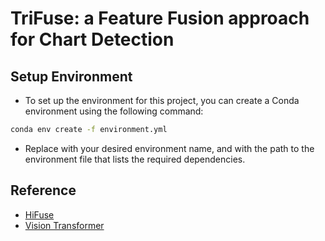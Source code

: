# TriFuse: a Feature Fusion approach for Chart Detection

## Setup Environment

- To set up the environment for this project, you can create a Conda environment using the following command:

```bash
conda env create -f environment.yml
```

- Replace <env> with your desired environment name, and <this file> with the path to the environment file that lists the required dependencies.

## Reference

- [HiFuse](https://github.com/huoxiangzuo/HiFuse)
- [Vision Transformer](https://github.com/google-research/vision_transformer)
